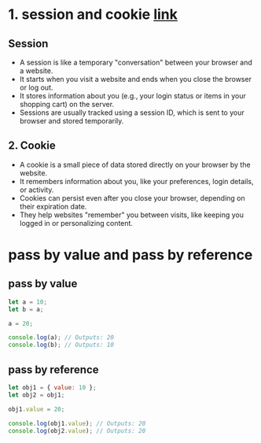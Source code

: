 # 1. session and cookie [link](https://www.geeksforgeeks.org/difference-between-session-and-cookies/)

## Session

- A session is like a temporary "conversation" between your browser and a website.
- It starts when you visit a website and ends when you close the browser or log out.
- It stores information about you (e.g., your login status or items in your shopping cart) on the server.
- Sessions are usually tracked using a session ID, which is sent to your browser and stored temporarily.

## 2. Cookie

- A cookie is a small piece of data stored directly on your browser by the website.
- It remembers information about you, like your preferences, login details, or activity.
- Cookies can persist even after you close your browser, depending on their expiration date.
- They help websites "remember" you between visits, like keeping you logged in or personalizing content.

# pass by value and pass by reference

## pass by value

```js
let a = 10;
let b = a;

a = 20;

console.log(a); // Outputs: 20
console.log(b); // Outputs: 10
```

## pass by reference

```js
let obj1 = { value: 10 };
let obj2 = obj1;

obj1.value = 20;

console.log(obj1.value); // Outputs: 20
console.log(obj2.value); // Outputs: 20
```